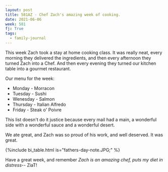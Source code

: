 ```yaml
---
layout: post
title: 581AZ - Chef Zach's amazing week of cooking.
date: 2021-06-06
week: 581
fj: True
tags:
  - family-journal
---
```


This week Zach took a stay at home cooking class. It was really neat, every morning they delivered the ingredients, and then every afternoon they turned Zach into a Chef. And then every evening they turned our kitchen table into a gourmet restaurant.

Our menu for the week:

- Monday - Morracon
- Tuesday - Sushi
- Wenesday - Salmon
- Thursday - Italian Alfredo
- Friday - Steak o' Poivre

This list doesn't do it justice because every mail had a main, a wonderful side with a wonderful sauce and a wonderful desert.

We ate great, and Zach was so proud of his work, and well deserved. It was great.

{%include bi_table.html is="fathers-day-note.JPG;" %}

Have a great week, and remember _Zach is an amazing chef, puts my diet in distress_-- ZiaT!
